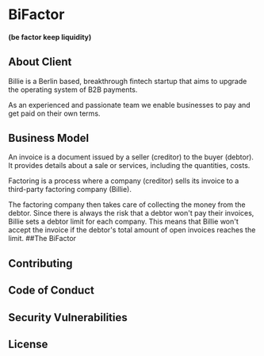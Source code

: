 # BiFactor 
#### (be factor keep liquidity)

## About Client

Billie is a Berlin based, breakthrough fintech startup that aims to upgrade the operating system of B2B payments. 

As an experienced and passionate team we enable businesses to pay and get paid on their own terms.

## Business Model

An invoice is a document issued by a seller (creditor) to the buyer (debtor). It provides details
about a sale or services, including the quantities, costs.

Factoring is a process where a company (creditor) sells its invoice to a third-party factoring
company (Billie). 

The factoring company then takes care of collecting the money from the debtor.
Since there is always the risk that a debtor won't pay their invoices, Billie sets a debtor limit for
each company. This means that Billie won't accept the invoice if the debtor's total amount of open
invoices reaches the limit.
##The BiFactor



## Contributing


## Code of Conduct


## Security Vulnerabilities


## License

